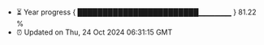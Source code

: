 - ⏳ Year progress { ████████████████████████▁▁▁▁▁▁ } 81.22 %
- ⏰ Updated on Thu, 24 Oct 2024 06:31:15 GMT


